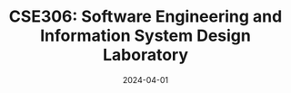 ---
title: "CSE306: Software Engineering and Information System Design Laboratory"
collection: teaching
type: "Fall'23"
#permalink: /teaching/2014-spring-teaching-1
venue: "Premier University, Department of Computer Science & Engineering"
date: 2024-04-01
location: "Chittagong, Bangladesh"
---